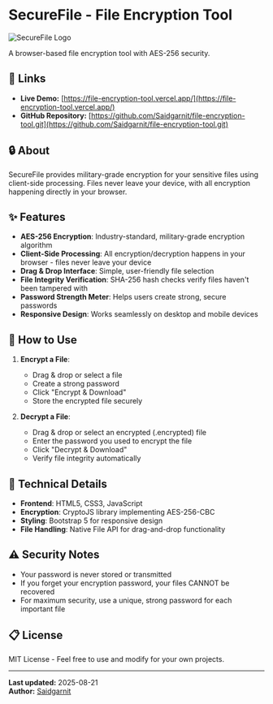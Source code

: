 # SecureFile - File Encryption Tool

![SecureFile Logo](images/shield-icon.png)

A browser-based file encryption tool with AES-256 security.

## 🔗 Links
- **Live Demo:** [https://file-encryption-tool.vercel.app/](https://file-encryption-tool.vercel.app/)
- **GitHub Repository:** [https://github.com/Saidgarnit/file-encryption-tool.git](https://github.com/Saidgarnit/file-encryption-tool.git)

## 🔒 About

SecureFile provides military-grade encryption for your sensitive files using client-side processing. Files never leave your device, with all encryption happening directly in your browser.

## ✨ Features

- **AES-256 Encryption**: Industry-standard, military-grade encryption algorithm
- **Client-Side Processing**: All encryption/decryption happens in your browser - files never leave your device
- **Drag & Drop Interface**: Simple, user-friendly file selection
- **File Integrity Verification**: SHA-256 hash checks verify files haven't been tampered with
- **Password Strength Meter**: Helps users create strong, secure passwords
- **Responsive Design**: Works seamlessly on desktop and mobile devices

## 🚀 How to Use

1. **Encrypt a File**:
   - Drag & drop or select a file
   - Create a strong password
   - Click "Encrypt & Download"
   - Store the encrypted file securely

2. **Decrypt a File**:
   - Drag & drop or select an encrypted (.encrypted) file
   - Enter the password you used to encrypt the file
   - Click "Decrypt & Download"
   - Verify file integrity automatically

## 🔧 Technical Details

- **Frontend**: HTML5, CSS3, JavaScript
- **Encryption**: CryptoJS library implementing AES-256-CBC
- **Styling**: Bootstrap 5 for responsive design
- **File Handling**: Native File API for drag-and-drop functionality

## ⚠️ Security Notes

- Your password is never stored or transmitted
- If you forget your encryption password, your files CANNOT be recovered
- For maximum security, use a unique, strong password for each important file

## 📋 License

MIT License - Feel free to use and modify for your own projects.

---

**Last updated:** 2025-08-21  
**Author:** [Saidgarnit](https://github.com/Saidgarnit)
